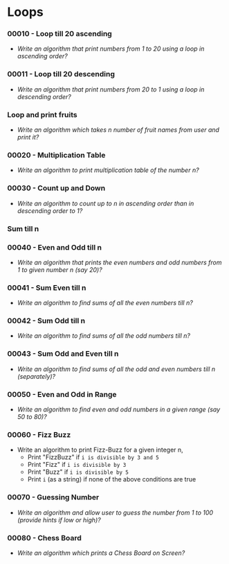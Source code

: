 # Loops

### 00010 - Loop till 20 ascending

* *Write an algorithm that print numbers from 1 to 20 using a loop in ascending order?*

### 00011 - Loop till 20 descending

* *Write an algorithm that print numbers from 20 to 1 using a loop in descending order?*

### Loop and print fruits

* *Write an algorithm which takes n number of fruit names from user and print it?*

### 00020 - Multiplication Table

* *Write an algorithm to print multiplication table of the number n?*

### 00030 - Count up and Down

* *Write an algorithm to count up to n in ascending order than in descending order to 1?*

### Sum till n

### 00040 - Even and Odd till n

* *Write an algorithm that prints the even numbers and odd numbers from 1 to given number n (say 20)?*

### 00041 - Sum Even till n

* *Write an algorithm to find sums of all the even numbers till n?*

### 00042 - Sum Odd till n

* *Write an algorithm to find sums of all the odd numbers till n?*

### 00043 - Sum Odd and Even till n

* *Write an algorithm to find sums of all the odd and even numbers till n (separately)?*

### 00050 - Even and Odd in Range

* *Write an algorithm to find even and odd numbers in a given range (say 50 to 80)?*

### 00060 - Fizz Buzz

* Write an algorithm to print Fizz-Buzz for a given integer n,
  * Print "FizzBuzz" if `i is divisible by 3 and 5`
  * Print "Fizz" if `i is divisible by 3`
  * Print "Buzz" if `i is divisible by 5`
  * Print `i` (as a string) if none of the above conditions are true

### 00070 - Guessing Number

* *Write an algorithm and allow user to guess the number from 1 to 100 (provide hints if low or high)?*

### 00080 - Chess Board

* *Write an algorithm which prints a Chess Board on Screen?*
